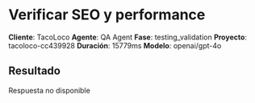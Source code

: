 # Verificar SEO y performance

**Cliente**: TacoLoco
**Agente**: QA Agent
**Fase**: testing_validation
**Proyecto**: tacoloco-cc439928
**Duración**: 15779ms
**Modelo**: openai/gpt-4o

## Resultado

Respuesta no disponible